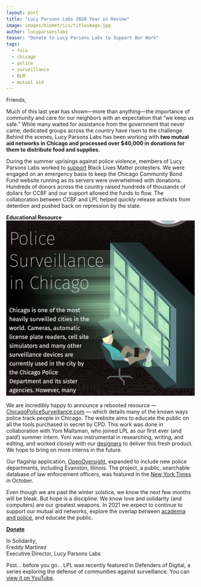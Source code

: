 ```yaml
---
layout: post
title: "Lucy Parsons Labs 2020 Year in Review"
image: images/biometrics/titleimage.jpg
author: lucyparsonslabs
teaser: "Donate to Lucy Parsons Labs to Support Our Work"
tags:
  - foia
  - chicago
  - police
  - surveillance
  - BLM
  - mutual aid
---
```


Friends,

Much of this last year has shown—more than anything—the importance of community and care for our neighbors with an expectation that “we keep us safe.” 
While many waited for assistance from the government that never came, dedicated groups across the country have risen to the challenge. 
Behind the scenes, Lucy Parsons Labs has been working with **two mutual aid networks in Chicago and 
processed over $40,000 in donations for them to distribute food and supplies.** 

During the summer uprisings against police violence, members of Lucy Parsons Labs worked to [support](https://lucyparsonslabs.com/posts/Black-Lives-Matter/)
Black Lives Matter protesters. We were engaged on an emergency basis to keep the Chicago Community Bond Fund website running as its servers were overwhelmed with donations. 
Hundreds of donors across the country raised hundreds of thousands of dollars for CCBF and our support allowed the funds to flow. 
The collaboration between CCBF and LPL helped quickly release activists from detention and pushed back on repression by the state. 

**Educational Resource**
![](/images/surveillancescreenshot.png)

We are incredibly happy to announce a rebooted resource — [ChicagoPoliceSurveillance.com](http://ChicagoPoliceSurveillance.com) — which details many of the known ways police track people in Chicago. 
The website aims to educate the public on all the tools purchased in secret by CPD. This work was done in collaboration with Yoni Maltsman, 
who joined LPL as our first ever (and paid!) summer intern. Yoni was instrumental in researching, writing, and editing, and worked closely with our 
[designers](https://studiothread.com/) to deliver this fresh product. We hope to bring on more interns in the future.

Our flagship application, [OpenOversight](https://openoversight.com/), expanded to include new police departments, including Evanston, Illinois. The project, a public, searchable database of 
law enforcement officers, was featured in the [New York Times](https://www.nytimes.com/2020/10/21/technology/facial-recognition-police.html) in October.

Even though we are past the winter solstice, we know the next few months will be bleak. But hope is a discipline.
We know love and solidarity (and computers) are our greatest weapons. In 2021 we expect to continue to support our mutual aid networks, 
explore the overlap between [academia and police](https://twitter.com/lucyparsonslabs/status/1338589394488467457), and educate the public. 

**[Donate](https://lucyparsonslabs.com/support/)**

In Solidarity,<br>
Freddy Martinez<br>
Executive Director, Lucy Parsons Labs


Psst... before you go… LPL was recently featured in Defenders of Digital, a series exploring the defense of communities against surveillance. You can [view it on YouTube](https://www.youtube.com/watch?v=ad9maB1LZLw).



